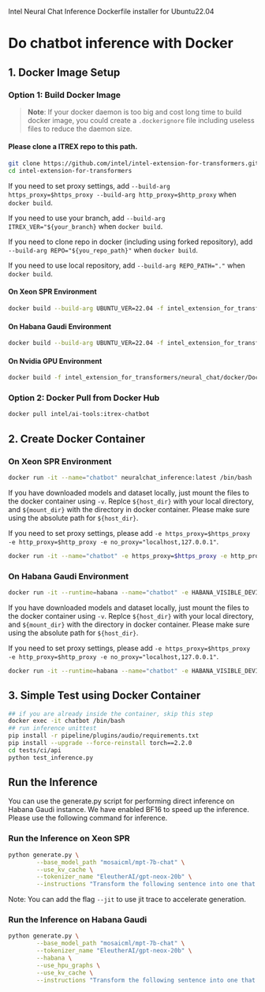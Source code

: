 Intel Neural Chat Inference Dockerfile installer for Ubuntu22.04

# Do chatbot inference with Docker

## 1. Docker Image Setup

### Option 1: Build Docker Image

>**Note**: If your docker daemon is too big and cost long time to build docker image, you could create a `.dockerignore` file including useless files to reduce the daemon size.

#### Please clone a ITREX repo to this path.
```bash
git clone https://github.com/intel/intel-extension-for-transformers.git
cd intel-extension-for-transformers
```

If you need to set proxy settings, add `--build-arg https_proxy=$https_proxy --build-arg http_proxy=$http_proxy` when `docker build`.  

If you need to use your branch, add `--build-arg ITREX_VER="${your_branch}` when `docker build`.  

If you need to clone repo in docker (including using forked repository), add `--build-arg REPO="${you_repo_path}"` when `docker build`.  

If you need to use local repository, add `--build-arg REPO_PATH="."` when `docker build`.

#### On Xeon SPR Environment

```bash
docker build --build-arg UBUNTU_VER=22.04 -f intel_extension_for_transformers/neural_chat/docker/Dockerfile -t neuralchat_inference:latest . --target cpu
```

#### On Habana Gaudi Environment

```bash
docker build --build-arg UBUNTU_VER=22.04 -f intel_extension_for_transformers/neural_chat/docker/Dockerfile -t neuralchat_inference:latest . --target hpu
```

#### On Nvidia GPU Environment

```bash
docker build -f intel_extension_for_transformers/neural_chat/docker/Dockerfile -t neuralchat_inference:latest . --target nvgpu
```

### Option 2: Docker Pull from Docker Hub
```bash
docker pull intel/ai-tools:itrex-chatbot
```

## 2. Create Docker Container

### On Xeon SPR Environment

```bash
docker run -it --name="chatbot" neuralchat_inference:latest /bin/bash
```

If you have downloaded models and dataset locally, just mount the files to the docker container using `-v`. Replce `${host_dir}` with your local directory, and `${mount_dir}` with the directory in docker container. Please make sure using the absolute path for `${host_dir}`. 

If you need to set proxy settings, please add `-e https_proxy=$https_proxy -e http_proxy=$http_proxy -e no_proxy="localhost,127.0.0.1"`. 

```bash
docker run -it --name="chatbot" -e https_proxy=$https_proxy -e http_proxy=$http_proxy -e no_proxy="localhost,127.0.0.1" -v ${host_dir}:${mount_dir} neuralchat_inference:latest /bin/bash
```

### On Habana Gaudi Environment

```bash
docker run -it --runtime=habana --name="chatbot" -e HABANA_VISIBLE_DEVICES=all -e OMPI_MCA_btl_vader_single_copy_mechanism=none -v /dev/shm:/dev/shm --cap-add=sys_nice --net=host --ipc=host neuralchat_inference:latest /bin/bash
```

If you have downloaded models and dataset locally, just mount the files to the docker container using `-v`. Replce `${host_dir}` with your local directory, and `${mount_dir}` with the directory in docker container. Please make sure using the absolute path for `${host_dir}`. 

If you need to set proxy settings, please add `-e https_proxy=$https_proxy -e http_proxy=$http_proxy -e no_proxy="localhost,127.0.0.1"`. 


```bash
docker run -it --runtime=habana --name="chatbot" -e HABANA_VISIBLE_DEVICES=all -e OMPI_MCA_btl_vader_single_copy_mechanism=none -e https_proxy=$https_proxy -e http_proxy=$http_proxy -e no_proxy="localhost,127.0.0.1" -v /dev/shm:/dev/shm  -v ${host_dir}:${mount_dir} --cap-add=sys_nice --net=host --ipc=host neuralchat_inference:latest /bin/bash
```

## 3. Simple Test using Docker Container
```bash
## if you are already inside the container, skip this step
docker exec -it chatbot /bin/bash
## run inference unittest
pip install -r pipeline/plugins/audio/requirements.txt
pip install --upgrade --force-reinstall torch==2.2.0
cd tests/ci/api
python test_inference.py

```


## Run the Inference
You can use the generate.py script for performing direct inference on Habana Gaudi instance. We have enabled BF16 to speed up the inference. Please use the following command for inference.

### Run the Inference on Xeon SPR
```bash
python generate.py \
        --base_model_path "mosaicml/mpt-7b-chat" \
        --use_kv_cache \
        --tokenizer_name "EleutherAI/gpt-neox-20b" \
        --instructions "Transform the following sentence into one that shows contrast. The tree is rotten."
```

Note: You can add the flag `--jit` to use jit trace to accelerate generation.

### Run the Inference on Habana Gaudi
```bash
python generate.py \
        --base_model_path "mosaicml/mpt-7b-chat" \
        --tokenizer_name "EleutherAI/gpt-neox-20b" \
        --habana \
        --use_hpu_graphs \
        --use_kv_cache \
        --instructions "Transform the following sentence into one that shows contrast. The tree is rotten."
```

